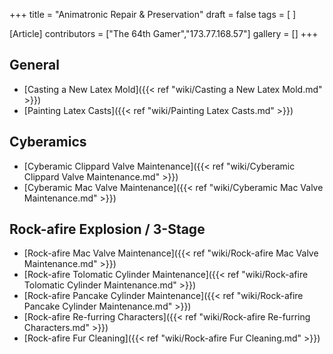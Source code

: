 +++
title = "Animatronic Repair & Preservation"
draft = false
tags = [ ]

[Article]
contributors = ["The 64th Gamer","173.77.168.57"]
gallery = []
+++
## General ##

* [Casting a New Latex Mold]({{< ref "wiki/Casting a New Latex Mold.md" >}})
* [Painting Latex Casts]({{< ref "wiki/Painting Latex Casts.md" >}})

## Cyberamics ##

* [Cyberamic Clippard Valve Maintenance]({{< ref "wiki/Cyberamic Clippard Valve Maintenance.md" >}})
* [Cyberamic Mac Valve Maintenance]({{< ref "wiki/Cyberamic Mac Valve Maintenance.md" >}})

## Rock-afire Explosion / 3-Stage ##

* [Rock-afire Mac Valve Maintenance]({{< ref "wiki/Rock-afire Mac Valve Maintenance.md" >}})
* [Rock-afire Tolomatic Cylinder Maintenance]({{< ref "wiki/Rock-afire Tolomatic Cylinder Maintenance.md" >}})
* [Rock-afire Pancake Cylinder Maintenance]({{< ref "wiki/Rock-afire Pancake Cylinder Maintenance.md" >}})
* [Rock-afire Re-furring Characters]({{< ref "wiki/Rock-afire Re-furring Characters.md" >}})
* [Rock-afire Fur Cleaning]({{< ref "wiki/Rock-afire Fur Cleaning.md" >}})